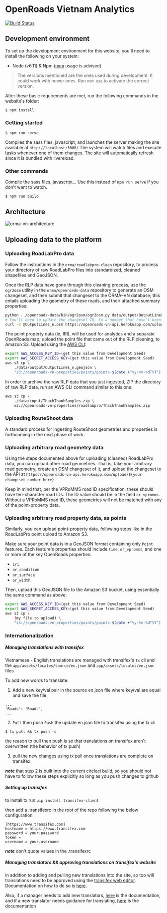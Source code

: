 # OpenRoads Vietnam Analytics
[![Build Status](https://travis-ci.org/orma/openroads-vn-analytics.svg?branch=develop)](https://travis-ci.org/orma/openroads-vn-analytics)

## Development environment
To set up the development environment for this website, you'll need to install the following on your system:

- Node (v6.11) & Npm ([nvm](https://github.com/creationix/nvm) usage is advised)

> The versions mentioned are the ones used during development. It could work with newer ones.
  Run `nvm use` to activate the correct version.

After these basic requirements are met, run the following commands in the website's folder:
```
$ npm install
```

### Getting started

```
$ npm run serve
```
Compiles the sass files, javascript, and launches the server making the site available at `http://localhost:3000/`
The system will watch files and execute tasks whenever one of them changes.
The site will automatically refresh since it is bundled with livereload.

### Other commands
Compile the sass files, javascript... Use this instead of `npm run serve` if you don't want to watch.
```
$ npm run build
```

## Architecture

![orma-vn-architecture](https://user-images.githubusercontent.com/4959135/28737988-0d3e5e1c-73bf-11e7-91c3-0c3e645b3566.jpg)

## Uploading data to the platform

### Uploading RoadLabPro data

Follow the instructions in the `orma/roadlabpro-clean` repository, to process your directory of raw RoadLabPro files into standardized, cleaned shapefiles and GeoJSON.

Once the RLP data have gone through this cleaning process, use the `ogr2osm` utility in the `orma/openroads-data` repository to generate an OSM changeset, and then submit that changeset to the ORMA–VN database; this entails uploading the geometry of these roads, and their attached summary properties:

```bash
python ../openroads-data/bin/ogr2osm/ogr2osm.py data/output/OutputLines_n.geojson --add-user="openroads" --create-changeset
# You'll need to update the changeset ID, to a number that hasn't been used yet
curl -d @OutputLines_n.osm https://openroads-vn-api.herokuapp.com/upload/3
```

The point property data (ie, IRI), will be used for analytics and a separate OpenRoads map; upload the point file that came out of the RLP cleaning, to Amazon S3. Upload using the [AWS CLI](https://docs.aws.amazon.com/cli/latest/userguide/installing.html):

```bash
export AWS_ACCESS_KEY_ID=(get this value from Development Seed)
export AWS_SECRET_ACCESS_KEY=(get this value from Development Seed)
aws s3 cp \
	./data/output/OutputLines_n.geojson \
	"s3://openroads-vn-properties/points/points-$(date +"%y-%m-%dT%T").geojson"
```

In order to archive the raw RLP data that you just ingested, ZIP the directory of raw RLP data, run an AWS CLI command similar to this one:

```bash
aws s3 cp \
	./data/input/ThachThanhSamples.zip \
	s3://openroads-vn-properties/roadlabpro/ThachThanhSamples.zip
```

### Uploading RouteShoot data

A standard process for ingesting RouteShoot geometries and properties is forthcoming in the next phase of work.

### Uploading arbitrary road geometry data

Using the steps documented above for uploading (cleaned) RoadLabPro data, you can upload other road geometries. That is, take your arbitrary road geometry, create an OSM changeset of it, and upload the changeset to the API at `https://openroads-vn-api.herokuapp.com/upload/${your changeset number here}`.

Keep in mind that, per the VPRoMMS road ID specification, these should have ten-character road IDs. The ID value should be in the field `or_vpromms`. Without a VPRoMMS road ID, these geometries will not be matched with any of the point-property data.

### Uploading arbitrary road property data, as points

Similarly, you can upload point-property data, following steps like in the RoadLabPro point upload to Amazon S3.

Make sure your point data is in a GeoJSON format containing only `Point` features. Each feature's properties should include `time`, `or_vpromms`, and one or more of the key OpenRoads properties:

- `iri`
- `or_condition`
- `or_surface`
- `or_width`

Then, upload this GeoJSON file to the Amazon S3 bucket, using essentially the same command as above:

```bash
export AWS_ACCESS_KEY_ID=(get this value from Development Seed)
export AWS_SECRET_ACCESS_KEY=(get this value from Development Seed)
aws s3 cp \
	(my file to upload) \
	"s3://openroads-vn-properties/points/points-$(date +"%y-%m-%dT%T").geojson"
```

### Internationalization


##### Managing translations with transifex

Vietnamese - English translations are managed with transifex's `tx` cli and the `app/assets/locales/source/en.json` and `app/assets/locales/vn.json` files

To add new words to translate:

1. Add a new key/val pair in the source en.json file where key/val are equal and save the file.

```
...
'Roads': 'Roads',
...
```

2. `Pull` then push `Push` the update en.json file to transifex using the tx cli


```
$ tx pull && tx push -s
```

the reason to pull then push is so that translations on transifex aren't overwritten (the behavior of tx push) 

3. pull the new changes using tx pull once translations are complete on transifex


***note*** that step 2 is built into the current circleci build, so you should not have to follow these steps explicitly so long as you push changes to github

##### Setting up transifex

to install tx run `pip install transifex-client`

then add a .transifexrc in the root of the repo following the below configuration

```
[https://www.transifex.com]
hostname = https://www.transifex.com
password = your.password
token =
username = your.username

```

***note*** don't quote values in the .transifexrc

##### Managing translators && approving translations on transifex's website


in addition to adding and pulling new translations into the site, so too will translations need to be approved using the [transifex web editor](https://docs.transifex.com/translation/translating-with-the-web-editor). Documentation on how to do so is [here](https://docs.transifex.com/translation/reviewing-strings).

Also, if a manager needs to add new translators, [here](https://docs.transifex.com/translation/translating-with-the-web-editor) is the documentation, and if a new translator needs guidance for translating, [here](https://docs.transifex.com/translation/translating-with-the-web-editor) is the documentation

